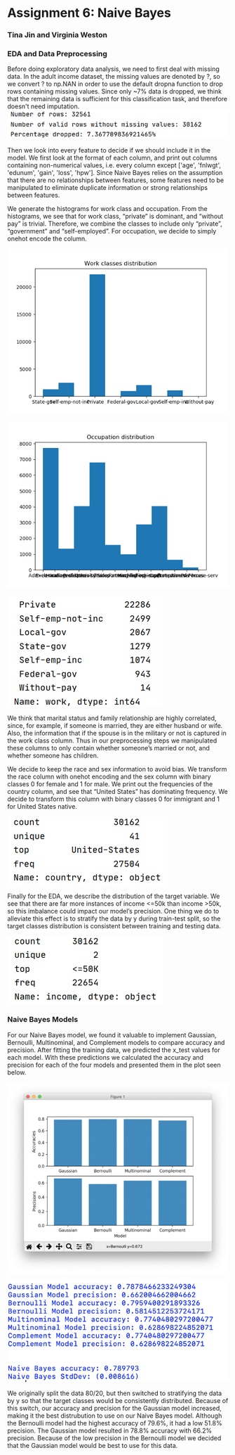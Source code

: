 # Assignment 6: Naive Bayes
### Tina Jin and Virginia Weston

### EDA and Data Preprocessing
Before doing exploratory data analysis, we need to first deal with missing data. In the adult income dataset, the missing values are denoted by ?, so we convert ? to np.NAN in order to use the default dropna function to drop rows containing missing values. Since only ~7% data is dropped, we think that the remaining data is sufficient for this classification task, and therefore doesn't need imputation. 
![](/images/Dropna.png)

Then we look into every feature to decide if we should include it in the model. We first look at the format of each column, and print out columns containing non-numerical values, i.e. every column except ['age', 'fnlwgt', 'edunum', 'gain', 'loss', 'hpw']. Since Naive Bayes relies on the assumption that there are no relationships between features, some features need to be manipulated to eliminate duplicate information or strong relationships between features.

We generate the histograms for work class and occupation. From the histograms, we see that for work class, “private” is dominant, and “without pay” is trivial. Therefore, we combine the classes to include only “private”, “government” and “self-employed”. For occupation, we decide to simply onehot encode the column. 

![](/images/Figure_1.png)

![](/images/Figure_2.png)

![](/images/Work.png)

We think that marital status and family relationship are highly correlated, since, for example, if someone is married, they are either husband or wife. Also, the information that if the spouse is in the military or not is captured in the work class column. Thus in our preprocessing steps we manipulated these columns to only contain whether someone’s married or not, and whether someone has children.

We decide to keep the race and sex information to avoid bias. We transform the race column with onehot encoding and the sex column with binary classes 0 for female and 1 for male. We print out the frequencies of the country column, and see that “United States” has dominating frequency. We decide to transform this column with binary classes 0 for immigrant and 1 for United States native.

![](/images/Country.png)

Finally for the EDA, we describe the distribution of the target variable. We see that there are far more instances of income <=50k than income >50k, so this imbalance could impact our model’s precision. One thing we do to alleviate this effect is to stratify the data by y during train-test split, so the target classes distribution is consistent between training and testing data.

![](/images/Income.png)

### Naive Bayes Models
For our Naive Bayes model, we found it valuable to implement Gaussian, Bernoulli, Multinominal, and Complement models to compare accuracy and precision. After fitting the training data, we predicted the x_test values for each model. With these predictions we calculated the accuracy and precision for each of the four models and presented them in the plot seen below. 

![](/images/plot.png)

![](/images/results.png)

We originally split the data 80/20, but then switched to stratifying the data by y so that the target classes would be consistently distributed. Because of this switch, our accuracy and precision for the Gaussian model increased, making it the best distrubution to use on our Naive Bayes model. Although the Bernoulli model had the highest accuracy of 79.6%, it had a low 51.8% precision. The Gaussian model resulted in 78.8% accuracy with 66.2% precision. Because of the low precision in the Bernoulli model we decided that the Gaussian model would be best to use for this data. 
